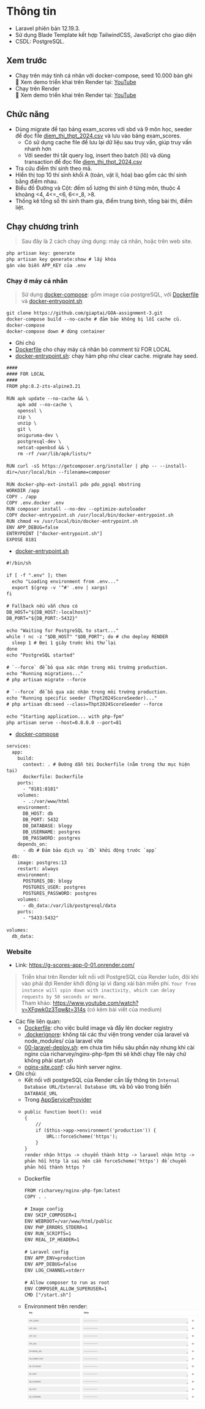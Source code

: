 
# Thông tin
- Laravel phiên bản 12.19.3.
- Sử dụng Blade Template kết hợp TailwindCSS, JavaScript cho giao diện
- CSDL: PostgreSQL.
## Xem trước
- Chạy trên máy tính cá nhân với docker-compose, seed 10.000 bản ghi<br>
  🎥 Xem demo triển khai trên Render tại: [YouTube](https://youtu.be/cq417BnOfpI)
- Chạy trên Render<br>
  🎥 Xem demo triển khai trên Render tại: [YouTube](https://youtu.be/CE0hund49ok)
## Chức năng
- Dùng migrate để tạo bảng exam_scores với sbd và 9 môn học, seeder để đọc file [diem_thi_thpt_2024.csv](public/diem_thi_thpt_2024.csv) và lưu vào bảng exam_scores.
  - Có sử dụng cache file để lưu lại dữ liệu sau truy vấn, giúp truy vấn nhanh hơn
  - Với seeder thì tắt query log, insert theo batch (lô) và dùng transaction để đọc file [diem_thi_thpt_2024.csv](public/diem_thi_thpt_2024.csv)
- Tra cứu điểm thí sinh theo mã.
- Hiển thị top 10 thí sinh khối A (toán, vật lí, hóa) bao gồm các thí sinh bằng điểm nhau.
- Biểu đồ Đường và Cột: đếm số lượng thí sinh ở từng môn, thuộc 4 khoảng <4, 4<=_<6, 6<=_8, >8.
- Thống kê tổng số thí sinh tham gia, điểm trung bình, tổng bài thi, điểm liệt.

## Chạy chương trình
> Sau đây là 2 cách chạy ứng dụng: máy cá nhân, hoặc trên web site.<br>
```
php artisan key: generate
php artisan key generate:show # lấy khóa
gán vào biến APP_KEY của .env
```
### Chạy ở máy cá nhân
> Sử dụng [docker-compose](/docker-compose.yaml): gồm image của postgreSQL, với [Dockerfile](/Dockerfile) và [docker-entrypoint.sh](/docker-entrypoint.sh)
  ```
  git clone https://github.com/giaptai/GOA-assignment-3.git
  docker-compose build --no-cache # đảm bảo không bị lỗi cache cũ.
  docker-compose
  docker-compose down # dừng container
```
- Ghi chú
- [Dockerfile](/Dockerfile) cho chạy máy cá nhân bỏ comment từ FOR LOCAL
- [docker-entrypoint.sh](/docker-entrypoint.sh): chạy hàm php như clear cache. migrate hay seed.

```
####
#### FOR LOCAL 
####
FROM php:8.2-zts-alpine3.21

RUN apk update --no-cache && \
    apk add --no-cache \
    openssl \
    zip \
    unzip \
    git \
    oniguruma-dev \
    postgresql-dev \
    netcat-openbsd && \
    rm -rf /var/lib/apk/lists/*

RUN curl -sS https://getcomposer.org/installer | php -- --install-dir=/usr/local/bin --filename=composer

RUN docker-php-ext-install pdo pdo_pgsql mbstring
WORKDIR /app
COPY . /app
COPY .env.docker .env
RUN composer install --no-dev --optimize-autoloader
COPY docker-entrypoint.sh /usr/local/bin/docker-entrypoint.sh
RUN chmod +x /usr/local/bin/docker-entrypoint.sh
ENV APP_DEBUG=false
ENTRYPOINT ["docker-entrypoint.sh"]
EXPOSE 8181
```
- [docker-entrypoint.sh](/docker-entrypoint.sh)
```
#!/bin/sh

if [ -f ".env" ]; then
  echo "Loading environment from .env..."
  export $(grep -v '^#' .env | xargs)
fi

# Fallback nếu vẫn chưa có
DB_HOST="${DB_HOST:-localhost}"
DB_PORT="${DB_PORT:-5432}"

echo "Waiting for PostgreSQL to start..."
while ! nc -z "$DB_HOST" "$DB_PORT"; do # cho deploy RENDER
  sleep 1 # Đợi 1 giây trước khi thử lại
done
echo "PostgreSQL started"

# `--force` để bỏ qua xác nhận trong môi trường production.
echo "Running migrations..."
# php artisan migrate --force

# `--force` để bỏ qua xác nhận trong môi trường production.
echo "Running specific seeder (Thpt2024ScoreSeeder)..."
# php artisan db:seed --class=Thpt2024ScoreSeeder --force

echo "Starting application... with php-fpm"
php artisan serve --host=0.0.0.0 --port=81
```
- [docker-compose](/docker-compose.yaml)
```
services:
  app:
    build:
      context: . # Đường dẫn tới Dockerfile (nằm trong thư mục hiện tại)
      dockerfile: Dockerfile
    ports:
      - "8181:8181"
    volumes:
      - .:/var/www/html
    environment:
      DB_HOST: db
      DB_PORT: 5432
      DB_DATABASE: blogy
      DB_USERNAME: postgres
      DB_PASSWORD: postgres
    depends_on:
      - db # Đảm bảo dịch vụ `db` khởi động trước `app`
  db:
    image: postgres:13
    restart: always
    environment:
      POSTGRES_DB: blogy
      POSTGRES_USER: postgres
      POSTGRES_PASSWORD: postgres
    volumes:
      - db_data:/var/lib/postgresql/data
    ports:
      - "5433:5432"

volumes:
  db_data:
```
### Website
- Link: https://g-scores-app-0-01.onrender.com/
> Triển khai trên Render kết nối với PostgreSQL của Render luôn, đôi khi vào phải đợi Render khởi động lại vì đang xài bản miễn phí. `Your free instance will spin down with inactivity, which can delay requests by 50 seconds or more.` <br>
  Tham khảo: https://www.youtube.com/watch?v=XFqwk0z3Tqw&t=314s (có kèm bài viết của medium)
- Các file liên quan: 
  - [Dockerfile](/Dockerfile): cho việc build image và đẩy lên docker registry
  - [.dockerignore](/.dockerignore): không tải các thư viện trong vender của laravel và node_modules/ của laravel vite
  - [00-laravel-deploy.sh](/scripts/00-laravel-deploy.sh): em chưa tìm hiểu sâu phần này nhưng khi cài nginx của richarvey/nginx-php-fpm thì sẽ khởi chạy file này chứ không phải start.sh
  - [nginx-site.conf](/conf/nginx/nginx-site.conf): cấu hình server nginx.
- Ghi chú:
  - Kết nối với postgreSQL của Render cần lấy thông tin `Internal Database URL/Extenral Database URL` và bỏ vào trong biến `DATABASE_URL`
  - Trong [AppServiceProvider](/app/Providers/AppServiceProvider.php)
  - ```
    public function boot(): void
    {
        //
        if ($this->app->environment('production')) {
            URL::forceScheme('https');
        }
    }
    render nhận https -> chuyển thành http -> laravel nhận http -> phản hồi http là sai nên cần forceScheme('https') để chuyển phản hồi thành https ? 
    ```
  - Dockerfile
    ```
    FROM richarvey/nginx-php-fpm:latest
    COPY . .

    # Image config
    ENV SKIP_COMPOSER=1
    ENV WEBROOT=/var/www/html/public
    ENV PHP_ERRORS_STDERR=1
    ENV RUN_SCRIPTS=1
    ENV REAL_IP_HEADER=1

    # Laravel config
    ENV APP_ENV=production
    ENV APP_DEBUG=false
    ENV LOG_CHANNEL=stderr

    # Allow composer to run as root
    ENV COMPOSER_ALLOW_SUPERUSER=1
    CMD ["/start.sh"] 
    ```
  - Environment trên render:
  ![](/public/render-media/render-env.png)



